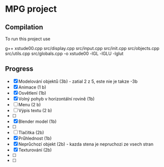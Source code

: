 # MPG project

## Compilation

To run this project use

g++ xstude00.cpp src/display.cpp src/input.cpp src/init.cpp src/objects.cpp src/utils.cpp src/globals.cpp -o xstude00 -lGL -lGLU -lglut

## Progress

- [X] Modelování objektů (3b) - zatial 2 z 5, este nie je takze -3b
- [X] Animace (1 b)
- [X] Osvětlení (1b)
- [X] Volný pohyb v horizontální rovině (1b) 
- [ ] Menu (2 b)
- [ ] Výpis textu (2 b)
- [ ] 
- [X] Blender model (1b) 
- [ ] 
- [ ] Tlačítka (2b) 
- [X] Průhlednost (1b) 
- [X] Neprůchozí objekt (2b) - kazda stena je nepruchozi ze vsech stran
- [X] Texturování (2b)
- [ ]
- [ ]
